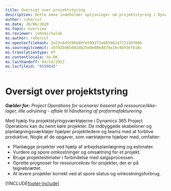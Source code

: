 ```yaml
---
title: Oversigt over projektstyring
description: Dette emne indeholder oplysninger om projektstyring i Dynamics 365 Project Operations.
author: ruhercul
ms.date: 10/06/2020
ms.topic: overview
ms.reviewer: johnmichalak
ms.author: ruhercul
ms.openlocfilehash: 2e23c6d5290a89fe599273a985962477215bf00b
ms.sourcegitcommit: c0792bd65d92db25e0e8864879a19c4b93efb10c
ms.translationtype: HT
ms.contentlocale: da-DK
ms.lasthandoff: 04/14/2022
ms.locfileid: "8590845"
---
```

# <a name="project-management-overview"></a>Oversigt over projektstyring

_**Gælder for:** Project Operations for scenarier baseret på ressource/ikke-lager, lille udrulning - aftale til håndtering af proformafakturering_

Med hjælp fra projektstyringsværktøjerne i Dynamics 365 Project Operations kan du nemt køre projekter. De indbyggede skabeloner og planlægningsværktøjer hjælper projektledere og teams med at forblive produktive. Nogle af de opgaver, som værktøjerne hjælper med, omfatter:

- Planlægge projekter ved hjælp af arbejdsplanlægning og estimater.
- Vurdere og spore omkostninger og omsætning for et projekt.
- Bruge projektestimater i forbindelse med salgsprocessen.
- Oprette prognoser for ressourcekrav for projekter, der er på tegnebrættet.
- At levere projekter korrekt ved at spore status og omkostningsforbrug.


[!INCLUDE[footer-include](../includes/footer-banner.md)]